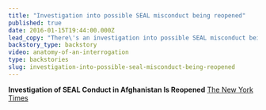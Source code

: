 ```yaml
---
title: "Investigation into possible SEAL misconduct being reopened"
published: true
date: 2016-01-15T19:44:00.000Z
lead_copy: "There\'s an investigation into possible SEAL misconduct being reopened in Afghanistan. So far David Passaro is the only CIA-related person convicted of torture in Afghanistan. Watch his story here: "
backstory_type: backstory
video: anatomy-of-an-interrogation
type: backstories
slug: investigation-into-possible-seal-misconduct-being-reopened
---
```


**Investigation of SEAL Conduct in Afghanistan Is Reopened**
[The New York Times](http://nyti.ms/1JNzC6k)

